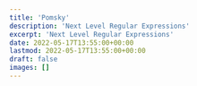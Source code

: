 ```yaml
---
title: 'Pomsky'
description: 'Next Level Regular Expressions'
excerpt: 'Next Level Regular Expressions'
date: 2022-05-17T13:55:00+00:00
lastmod: 2022-05-17T13:55:00+00:00
draft: false
images: []
---
```

